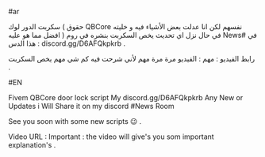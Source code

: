 #ar

سكربت الدور لوك ( حقوق QBCore نفسهم لكن انا عدلت بعض الأشياء فيه و خليته افضل مما هو عليه ) 
في حال نزل اي تحديث يخص السكربت بنشره في روم News# في هذا الدس : discord.gg/D6AFQkpkrb .

رابط الفيديو :
مهم : الفيديو مرة مرة مهم لأني شرحت فيه كم شي مهم يخص السكربت .

#EN

Fivem QBCore door lock script
My discord.gg/D6AFQkpkrb Any New or Updates i Will Share it on my discord #News Room

See you soon with some new scripts 😉 .

Video URL : 
Important : the video will give's you som important explanation's .
